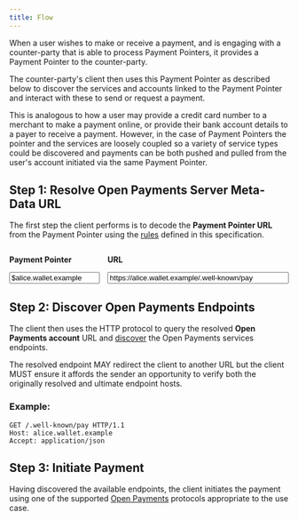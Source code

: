 ```yaml
---
title: Flow
---
```


When a user wishes to make or receive a payment, and is engaging with a counter-party that is able to process Payment Pointers, it provides a Payment Pointer to the counter-party.

The counter-party's client then uses this Payment Pointer as described below to discover the services and accounts linked to the Payment Pointer and interact with these to send or request a payment.

This is analogous to how a user may provide a credit card number to a merchant to make a payment online, or provide their bank account details to a payer to receive a payment. However, in the case of Payment Pointers the pointer and the services are loosely coupled so a variety of service types could be discovered and payments can be both pushed and pulled from the user's account initiated via the same Payment Pointer.

## Step 1: Resolve Open Payments Server Meta-Data URL

The first step the client performs is to decode the **Payment Pointer URL** from the Payment Pointer using the [rules](/syntax#resolution) defined in this specification.

<div class="pp-converter">
  <div class="input-wrapper">
    <label class="payment-pointer">
      <p>Payment Pointer</p>
      <input id="pp-input" value="$alice.wallet.example" placeholder="$alice.wallet.example" />
    </label>
    <label class="url">
      <p>URL</p>
      <input id="url-input" value="https://alice.wallet.example/.well-known/pay" readonly />
    </label>
  </div>
  <p id="error" class="error-msg"></p>
</div>

## Step 2: Discover Open Payments Endpoints

The client then uses the HTTP protocol to query the resolved **Open Payments account** URL and [discover](https://docs.openpayments.dev/discovery) the Open Payments services endpoints.

The resolved endpoint MAY redirect the client to another URL but the client MUST ensure it affords the sender an opportunity to verify both the originally resolved and ultimate endpoint hosts.

### Example:

```http
GET /.well-known/pay HTTP/1.1
Host: alice.wallet.example
Accept: application/json
```

## Step 3: Initiate Payment

Having discovered the available endpoints, the client initiates the payment using one of the supported [Open Payments](https://openpayments.dev) protocols appropriate to the use case.

<script>
  function resolveUrl(pointer) {
    if (typeof pointer !== "string") {
      throw new Error("Payment Pointer must be a string");
    }
    if (pointer.charAt(0) !== "$") {
      throw new Error('Payment Pointer must start with "$"');
    }
    const url = new URL("https://" + pointer.slice(1));
    if (url.port) {
      throw new Error("Payment Pointers cannot be defined with a port");
    }
    if (url.username || url.password) {
      throw new Error("Payment Pointers cannot be defined with userinfo");
    }
    if (url.search) {
      throw new Error("Payment Pointers cannot be defined with query parameters");
    }
    if (url.hash) {
      throw new Error("Payment Pointers cannot be defined with a fragment");
    }
    if (url.pathname === "" || url.pathname === "/") {
      url.pathname = "/.well-known/pay";
    }
    return url.href;
  }

  function createPaymentPointer(url) {
    const u = typeof url === "string" ? new URL(url) : url;
    if (u instanceof URL) {
      if (u.protocol !== "https:") {
        throw new Error(
          'Payment Pointers can only point to URLs with a protocol of "https"'
        );
      }
      if (u.port) {
        throw new Error(
          "Payment Pointers cannot point to URLs with a custom port"
        );
      }
      if (u.username || u.password) {
        throw new Error(
          "Payment Pointers cannot point to URLs containing `userinfo`"
        );
      }
      if (u.search) {
        throw new Error(
          "Payment Pointers cannot point to URLs with query parameters"
        );
      }
      if (u.hash) {
        throw new Error("Payment Pointers cannot point to URLs with a fragment");
      }
      const path = u.pathname.endsWith("/")
        ? u.pathname.slice(0, -1)
        : u.pathname;
      if (path === "") {
        throw new Error(
          "Payment Pointers cannot point to URLs with an empty path"
        );
      }
      return "$" + u.hostname + (path === "/.well-known/pay" ? "" : path);
    }
    throw new Error("url must be a valid URL string or URL object");
  }

  function toggleError(msg) {
    const error = document.getElementById("error");
    if (msg) {
      error.innerHTML = msg;
    } else {
      error.innerHTML = "";
    }
  }

  document.getElementById("url-input").addEventListener("keyup", (event) => {
    const url = event.srcElement.value;
    try {
      if (url.length > 8) {
        const pp = createPaymentPointer(url);
        document.getElementById("pp-input").value = pp;
      }
      toggleError();
    } catch (e) {
      toggleError(e.message);
    }
  });

  document.getElementById("pp-input").addEventListener("keyup", (event) => {
    const pp = event.srcElement.value;
    try {
      if (pp.length > 3) {
        const url = resolveUrl(pp);
        document.getElementById("url-input").value = url;
      }
      toggleError();
    } catch (e) {
      toggleError(e.message);
    }
  });
</script>

<style>
  .input-wrapper {
    display: flex;
    flex-direction: column;
    gap: 1em;
  }
  @media screen and (min-width: 550px) {
    .input-wrapper {
      flex-direction: row;
    }
  }
  label p {
    font-weight: 700;
  }
  input { width: 100% }
  .payment-pointer {
    flex: 1 1 0;
  }
  .url.url {
    flex: 2 1 0;
    margin-top: 0;
  }
  .pp-converter .error-msg.error-msg {
    margin-top: var(--space-3xs);
    color: firebrick;
    font-size: var(--step--1);
  }
</style>
